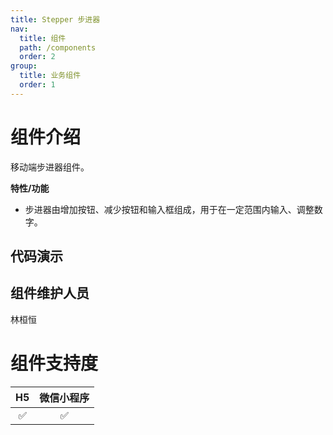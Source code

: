 ```yaml
---
title: Stepper 步进器
nav:
  title: 组件
  path: /components
  order: 2
group:
  title: 业务组件
  order: 1
---
```


# 组件介绍

移动端步进器组件。 <br>

**特性/功能**

- 步进器由增加按钮、减少按钮和输入框组成，用于在一定范围内输入、调整数字。

## 代码演示

<code src="./demo/index.tsx"></code>

<API src="./index.tsx"></API>

## 组件维护人员

林桓恒

# 组件支持度

| H5  | 微信小程序 |
| :-: | :--------: |
| ✅  |     ✅     |
